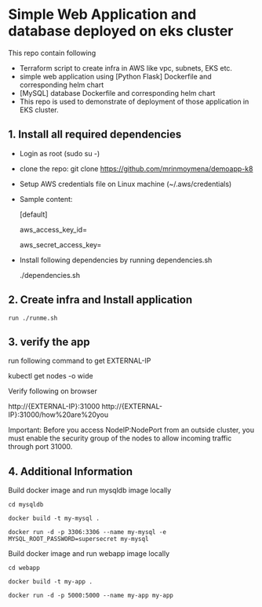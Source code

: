 # Simple Web Application and database deployed on eks cluster

This repo contain following 
  - Terraform script to create infra in AWS like vpc, subnets, EKS etc.
  - simple web application using [Python Flask] Dockerfile and corresponding helm chart 
  - [MySQL] database Dockerfile and corresponding helm chart
  - This repo is used to demonstrate of deployment of those application in EKS cluster.


## 1. Install all required dependencies
- Login as root (sudo su -)
- clone the repo: git clone https://github.com/mrinmoymena/demoapp-k8
- Setup AWS credentials file on Linux machine (~/.aws/credentials)
- Sample content:
     
     [default]
     
     aws_access_key_id=
     
     aws_secret_access_key=
- Install following dependencies by running dependencies.sh
    
    ./dependencies.sh

## 2. Create infra and Install application

    run ./runme.sh

    
## 3. verify the app

run following command to get EXTERNAL-IP
  
   kubectl get nodes -o wide

Verify following on browser

  http://{EXTERNAL-IP}:31000
  http://{EXTERNAL-IP}:31000/how%20are%20you

Important: Before you access NodeIP:NodePort from an outside cluster, you must enable the security group of the nodes to allow incoming traffic through port 31000.

## 4. Additional Information
Build docker image and run mysqldb image locally
    
    cd mysqldb
    
    docker build -t my-mysql .
    
    docker run -d -p 3306:3306 --name my-mysql -e MYSQL_ROOT_PASSWORD=supersecret my-mysql

Build docker image and run webapp image locally
    
    cd webapp
    
    docker build -t my-app .
    
    docker run -d -p 5000:5000 --name my-app my-app
